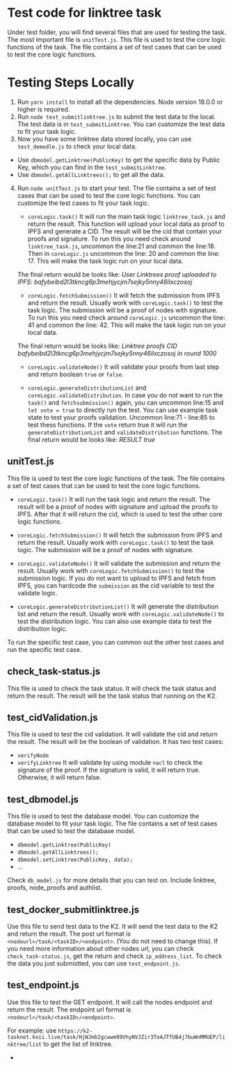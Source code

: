 # Test code for linktree task

Under test folder, you will find several files that are used for testing the task. The most important file is `unitTest.js`. This file is used to test the core logic functions of the task. The file contains a set of test cases that can be used to test the core logic functions. 

# Testing Steps Locally

1. Run `yarn install` to install all the dependencies. Node version 18.0.0 or higher is required.
2. Run `node test_submitlinktree.js` to submit the test data to the local. The test data is in `test_submitLinktree`. You can customize the test data to fit your task logic.
3. Now you have some linktree data stored locally, you can use `test_demodle.js` to check your local data.
 - Use `dbmodel.getLinktree(PublicKey)` to get the specific data by Public Key, which you can find in the `test_submitLinktree`.
 - Use `dbmodel.getAllLinktrees();` to get all the data.
4. Run `node unitTest.js` to start your test. The file contains a set of test cases that can be used to test the core logic functions. You can customize the test cases to fit your task logic.

    - `coreLogic.task()`
    It will run the main task logic `linktree_task.js` and return the result. This function will upload your local data as proof to IPFS and generate a CID. The result will be the cid that contain your proofs and signature. To run this you need check around `linktree_task.js`, uncommon the line:21 and common the line:18. Then in `coreLogic.js` uncommon the line: 20 and common the line: 17. This will make the task logic run on your local data.

    The final return would be looks like: _User Linktrees proof uploaded to IPFS:  bafybeibd2l3tkncg6p3mehjycjm7sejky5nny46ilxczosoj_

    - `coreLogic.fetchSubmission()`
    It will fetch the submission from IPFS and return the result. Usually work with `coreLogic.task()` to test the task logic. The submission will be a proof of nodes with signature. To run this you need check around `coreLogic.js` uncommon the line: 41 and common the line: 42. This will make the task logic run on your local data.

    The final return would be looks like: _Linktree proofs CID bafybeibd2l3tkncg6p3mehjycjm7sejky5nny46ilxczosoj in round 1000_

    - `coreLogic.validateNode()`
    It will validate your proofs from last step and return boolean `true` or `false`.

    - `coreLogic.generateDistributionList` and `coreLogic.validateDistribution`. In case you do not want to run the `task()` and `fetchsubmission()` again, you can uncommon line:15 and `let vote = true` to directly run the test. You can use example task state to test your proofs validation. Uncommon line:71 - line:85 to test thess functions. If the `vote` return true it will run the `generateDistributionList` and `validateDistribution` functions. The final return would be looks like: _RESULT true_

## unitTest.js

This file is used to test the core logic functions of the task. The file contains a set of test cases that can be used to test the core logic functions.

- `coreLogic.task()`
    It will run the task logic and return the result. The result will be a proof of nodes with signature and upload the proofs to IPFS. After that it will return the cid, which is used to test the other core logic functions.

- `coreLogic.fetchSubmission()`
    It will fetch the submission from IPFS and return the result. Usually work with `coreLogic.task()` to test the task logic. The submission will be a proof of nodes with signature.

- `coreLogic.validateNode()`
    It will validate the submission and return the result. Usually work with `coreLogic.fetchSubmission()` to test the submission logic. If you do not want to upload to IPFS and fetch from IPFS, you can hardcode the `submission` as the cid variable to test the validate logic.

- `coreLogic.generateDistributionList()`
    It will generate the distribution list and return the result. Usually work with `coreLogic.validateNode()` to test the distribution logic. You can also use example data to test the distribution logic.

To run the specific test case, you can common out the other test cases and run the specific test case.

## check_task-status.js

This file is used to check the task status. It will check the task status and return the result. The result will be the task status that running on the K2.

## test_cidValidation.js

This file is used to test the cid validation. It will validate the cid and return the result. The result will be the boolean of validation.
It has two test cases:
- `verifyNode`
- `verifyLinktree`
It will validate by using module `nacl` to check the signature of the proof. If the signature is valid, it will return true. Otherwise, it will return false.

## test_dbmodel.js

This file is used to test the database model. You can customize the database model to fit your task logic. The file contains a set of test cases that can be used to test the database model.

 - `dbmodel.getLinktree(PublicKey)`
 - `dbmodel.getAllLinktrees();`
 - `dbmodel.setLinktree(PublicKey, data);`
 - ...

Check `db_model.js` for more details that you can test on. Include linktree, proofs, node_proofs and authlist.

## test_docker_submitlinktree.js

Use this file to send test data to the K2. It will send the test data to the K2 and return the result. The post url format is `<nodeurl>/task/<taskID>/<endpoint>`. (You do not need to change this). If you need more information about other nodes url, you can check `check_task-status.js`, get the return and check `ip_address_list`.
To check the data you just submistted, you can use `test_endpoint.js`.

## test_endpoint.js

Use this file to test the GET endpoint. It will call the nodes endpoint and return the result. The endpoint url format is `<nodeurl>/task/<taskID>/<endpoint>`.

For example: use `https://k2-tasknet.koii.live/task/HjWJmb2gcwwm99VhyNVJZir3ToAJTfUB4j7buWnMMUEP/linktree/list` to get the list of linktree.

- 


